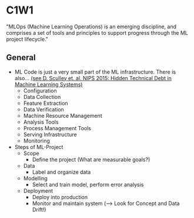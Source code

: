 # C1W1
"MLOps (Machine Learning Operations) is an emerging discipline, and comprises a set of tools and principles to support progress through the ML project lifecycle."

## General
* ML Code is just a very small part of the ML infrastructure. There is also... [(see D. Sculley et. al. NIPS 2015: Hidden Technical Debt in Machine Learning Systems)](https://proceedings.neurips.cc/paper/2015/file/86df7dcfd896fcaf2674f757a2463eba-Paper.pdf)
  * Configuration
  * Data Collection
  * Feature Extraction
  * Data Verification
  * Machine Resource Management
  * Analysis Tools
  * Process Management Tools
  * Serving Infrastructure
  * Monitoring
* Steps of ML-Project
  * Scope
    * Define the project (What are measurable goals?)
  * Data
    * Label and organize data
  * Modelling
    * Select and train model, perform error analysis
  * Deployment
    * Deploy into production
    * Monitor and maintain system (--> Look for Concept and Data Drift!)

